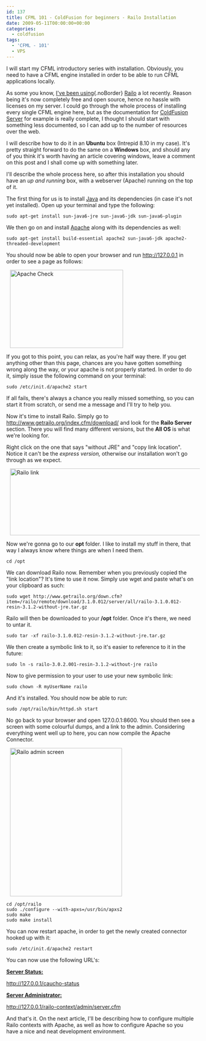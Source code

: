 ```yaml
---
id: 137
title: CFML 101 - ColdFusion for beginners - Railo Installation
date: 2009-05-11T00:00:00+00:00
categories:
  - coldfusion
tags:
  - 'CFML - 101'
  - VPS
---
```

I will start my CFML introductory series with installation. Obviously, you need to have a CFML engine installed in order to be able to run CFML applications locally.
  
As some you know, [I've been using](https://www.placona.co.uk/124/vps/apache-101-compressing-files/ "Apache 101 compressing files"){.noBorder} [Railo](http://www.getrailo.org/ "Railo") a lot recently. Reason being it's now completely free and open source, hence no hassle with licenses on my server. I could go through the whole process of installing every single CFML engine here, but as the documentation for [ColdFusion Server](http://www.adobe.com/products/coldfusion-family.html "ColdFusion Server") for example is really complete, I thought I should start with something less documented, so I can add up to the number of resources over the web.
  
I will describe how to do it in an **Ubuntu** box (Intrepid 8.10 in my case). It's pretty straight forward to do the same on a **Windows** box, and should any of you think it's worth having an article covering windows, leave a comment on this post and I shall come up with something later.
  
I'll describe the whole process here, so after this installation you should have an _up and running_ box, with a webserver (Apache) running on the top of it.
  
The first thing for us is to install [Java](http://www.java.com/en/ "Java website") and its dependencies (in case it's not yet installed). Open up your terminal and type the following:

```
sudo apt-get install sun-java6-jre sun-java6-jdk sun-java6-plugin
```

We then go on and install [Apache](http://www.apache.org/ "Apache.org website") along with its dependencies as well:

```
sudo apt-get install build-essential apache2 sun-java6-jdk apache2-threaded-development
```

You should now be able to open your browser and run http://127.0.0.1 in order to see a page as follows:
  
<img style="margin-left: 10px; margin-right: 10px;" src="http://img515.imageshack.us/img515/4999/apache.png" alt="Apache Check" width="300" height="207" />
  
If you got to this point, you can relax, as you're half way there. If you get anything other than this page, chances are you have gotten something wrong along the way, or your apache is not properly started. In order to do it, simply issue the following command on your terminal:

```
sudo /etc/init.d/apache2 start
```

If all fails, there's always a chance you really missed something, so you can start it from scratch, or send me a message and I'll try to help you.
  
Now it's time to install Railo. Simply go to <http://www.getrailo.org/index.cfm/download/> and look for the **Railo Server** section. There you will find many different versions, but the **All OS** is what we're looking for.
  
Right click on the one that says "without JRE" and "copy link location". Notice it can't be the _express version,_ otherwise our installation won't go through as we expect.
  
<img style="margin-left: 10px; margin-right: 10px;" src="http://img26.imageshack.us/img26/9991/railo.png" alt="Railo link" width="508" height="177" />
  
Now we're gonna go to our **opt** folder. I like to install my stuff in there, that way I always know where things are when I need them.

```
cd /opt
```

We can download Railo now. Remember when you previously copied the "link location"? It's time to use it now. Simply use wget and paste what's on your clipboard as such:

```
sudo wget http://www.getrailo.org/down.cfm?item=/railo/remote/download/3.1.0.012/server/all/railo-3.1.0.012-resin-3.1.2-without-jre.tar.gz
```

Railo will then be downloaded to your **/opt** folder. Once it's there, we need to untar it.

```
sudo tar -xf railo-3.1.0.012-resin-3.1.2-without-jre.tar.gz
```

We then create a symbolic link to it, so it's easier to reference to it in the future:

```
sudo ln -s railo-3.0.2.001-resin-3.1.2-without-jre railo
```

Now to give permission to your user to use your new symbolic link:

```
sudo chown -R myUserName railo
```

And it's installed. You should now be able to run:

```
sudo /opt/railo/bin/httpd.sh start
```

No go back to your browser and open 127.0.0.1:8600. You should then see a screen with some colourful dumps, and a link to the admin. Considering everything went well up to here, you can now compile the Apache Connector.
  
<img style="margin-left: 10px; margin-right: 10px;" src="http://img509.imageshack.us/img509/1479/demo1242071059456.png" alt="Railo admin screen" width="297" height="393" />

```
cd /opt/railo
sudo ./configure --with-apxs=/usr/bin/apxs2
sudo make
sudo make install
```

You can now restart apache, in order to get the newly created connector hooked up with it:

```
sudo /etc/init.d/apache2 restart
```

You can now use the following URL's:
  
<span style="text-decoration: underline;"><strong>Server Status:</strong></span>
  
http://127.0.0.1/caucho-status
  
<span style="text-decoration: underline;"><strong>Server Administrator:</strong></span>
  
http://127.0.0.1/railo-context/admin/server.cfm
  
And that's it. On the next article, I'll be describing how to configure multiple Railo contexts with Apache, as well as how to configure Apache so you have a nice and neat development environment.
